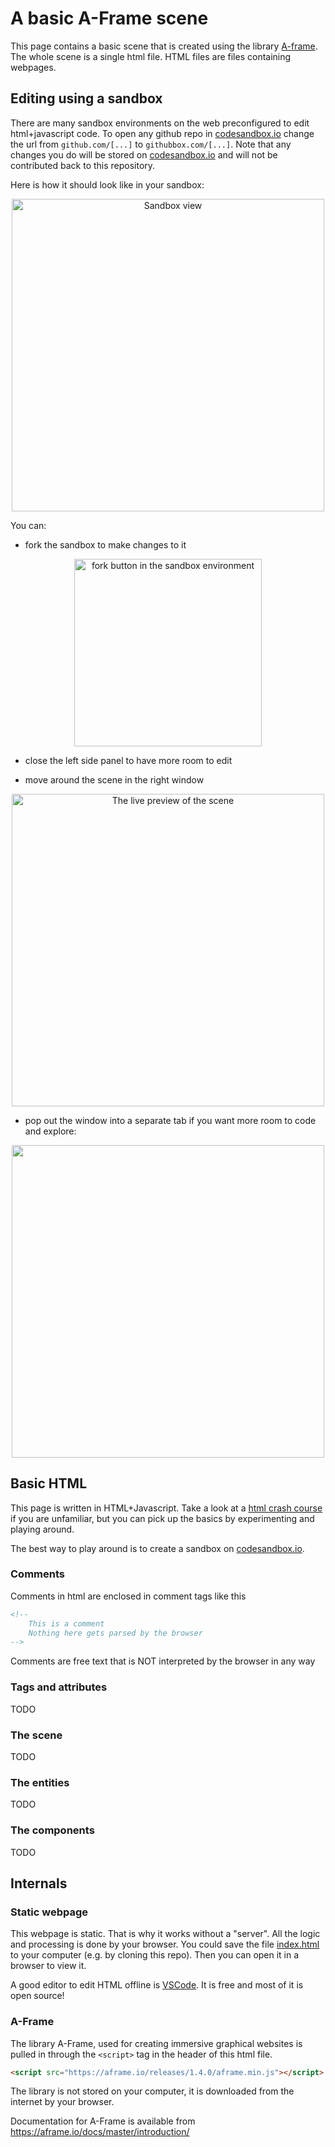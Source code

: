 # A basic A-Frame scene

This page contains a basic scene that is created using the library [A-frame](https://aframe.io/). The whole scene is a single html file. HTML files are files containing webpages.

## Editing using a sandbox

There are many sandbox environments on the web preconfigured to edit html+javascript code. To open any github repo in [codesandbox.io](https://codesandbox.io) change the url from `github.com/[...]` to `githubbox.com/[...]`. Note that any changes you do will be stored on [codesandbox.io](https://codesandbox.io) and will not be contributed back to this repository.

Here is how it should look like in your sandbox:

<p align="center"><img src="https://user-images.githubusercontent.com/7040974/214770151-1ac1abf4-a76e-4991-a0e5-b353be9eedc7.png"
alt="Sandbox view" width="500em" /></p>

You can:

- fork the sandbox to make changes to it
<p align="center"><img src="https://user-images.githubusercontent.com/7040974/214770251-13e2dcb3-f6e8-41ab-bfe5-514794470649.png"
alt="fork button in the sandbox environment"
width="300em" /></p>

- close the left side panel to have more room to edit

- move around the scene in the right window
<p align="center">
<img src="https://user-images.githubusercontent.com/7040974/214770405-2a0e8101-bb1a-420d-be74-62422c0b9955.png" alt="The live preview of the scene" width="500em" /> </p>

- pop out the window into a separate tab if you want more room to code and explore:
<p align="center"><img src="https://user-images.githubusercontent.com/7040974/214770573-b0d5bbf3-5a81-4b28-b3a3-96066fbf5160.png" width="500em"
/> </p>

## Basic HTML

This page is written in HTML+Javascript. Take a look at
a [html crash course](https://www.w3schools.com/html/html_intro.asp) if you are unfamiliar, but you can pick up the basics by experimenting and playing around.

The best way to play around is to create a sandbox on [codesandbox.io](https://codesandbox.io).

### Comments

Comments in html are enclosed in comment tags like this

```html
<!-- 
    This is a comment 
    Nothing here gets parsed by the browser
-->
```

Comments are free text that is NOT interpreted by the browser in any way

### Tags and attributes

TODO

### The scene

TODO

### The entities

TODO

### The components

TODO

## Internals

### Static webpage

This webpage is static. That is why it works without a "server". All the logic and processing is done by your browser. You could save the file [index.html](index.html) to your computer (e.g. by cloning this repo). Then you can open it in a browser to view it.

A good editor to edit HTML offline is [VSCode](https://code.visualstudio.com/). It is free and most of it is open source!

### A-Frame

The library A-Frame, used for creating immersive graphical websites is pulled in through the `<script>` tag in the header of this html file.

```html
<script src="https://aframe.io/releases/1.4.0/aframe.min.js"></script>
```

The library is not stored on your computer, it is downloaded from the internet by your browser.

Documentation for A-Frame is available from https://aframe.io/docs/master/introduction/
